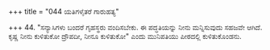 +++
title = "044 ಯತಿಗಳೈತರೆ ಗಾರುಹತ್ಯ"

+++
44. "ಸನ್ಯಾಸಿಗಳು ಬಂದರೆ ಗೃಹಸ್ಥರು ವಂದಿಸಬೇಕು. ಈ ಪದ್ಧತಿಯನ್ನು ನೀನು ಮನ್ನಿಸುವುದು ಸಹಜವೇ ಆಗಿದೆ. ಕೃಷ್ಣ ನೀನು ಕುಳಿತುಕೋ ದ್ರೌಪದೀ, ನೀನೂ ಕುಳಿತುಕೋ" ಎಂದು ಮುನಿಪತಿಯು ಪೀಠದಲ್ಲಿ ಕುಳಿತುಕೊಂಡನು.